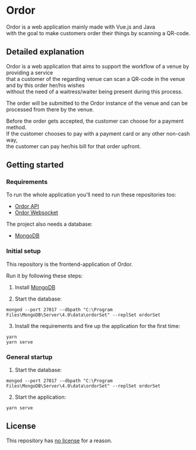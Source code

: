 # Ordor

Ordor is a web application mainly made with Vue.js and Java  
with the goal to make customers order their things by scanning a QR-code.

## Detailed explanation

Ordor is a web application that aims to support the workflow of a venue by providing a service  
that a customer of the regarding venue can scan a QR-code in the venue and by this order her/his wishes  
without the need of a waitress/waiter being present during this process.

The order will be submitted to the Ordor instance of the venue and can be processed from there by the venue.

Before the order gets accepted, the customer can choose for a payment method.  
If the customer chooses to pay with a payment card or any other non-cash way,  
the customer can pay her/his bill for that order upfront.

## Getting started

### Requirements

To run the whole application you'll need to run these repositories too:

- [Ordor API](https://github.com/Laerolf/order-api)
- [Ordor Websocket](https://github.com/Laerolf/ordor-websocket)

The project also needs a database:

- [MongoDB](https://www.mongodb.com/download-center/community)

### Initial setup
This repository is the frontend-application of Ordor.

Run it by following these steps:

1. Install [MongoDB](https://www.mongodb.com/download-center/community)

2. Start the database:

```
mongod --port 27017 --dbpath "C:\Program Files\MongoDB\Server\4.0\data\ordorSet" --replSet ordorSet
```

3. Install the requirements and fire up the application for the first time:
```
yarn
yarn serve
```

### General startup

1. Start the database:

```
mongod --port 27017 --dbpath "C:\Program Files\MongoDB\Server\4.0\data\ordorSet" --replSet ordorSet
```

2. Start the application:

```
yarn serve
```

## License

This repository has [no license](https://choosealicense.com/no-permission/) for a reason.


